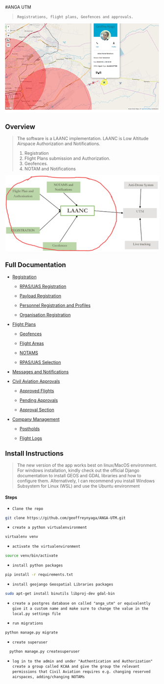 #ANGA UTM

> `Registrations, flight plans, Geofences and approvals.`

![Anga UTM](screenshots/main.png)

## Overview

> The software is a LAANC implementation. LAANC is Low Altitude Airspace Authorization and Notifications.
>
> 1. Registration
> 2. Flight Plans submission and Authorization.
> 3. Geofences.
> 4. NOTAM and Notifications

![Anga UTM Sketch Diagram](screenshots/sketch.png)

## Full Documentation

- [Registration](registration.md)


    - [RPAS/UAS Registration](registration.md#rpas-registration)

    - [Payload Registration](registration.md#payload-registration)

    - [Personnel Registration and Profiles](registration.md#personnel-registration-and-profiles)

    - [Organisation Registration](registration.md#organization-registration)

- [Flight Plans](flight-plans.md)


    - [Geofences](flight-plans.md#geofences)

    - [Flight Areas](flight-plans.md#flight-areas)

    - [NOTAMS](flight-plans.md#notams)

    - [RPAS/UAS Selection](flight-plans.md#rpasuas-selection)

- [Messages and Notifications](messages.md)
- [Civil Aviation Approvals](approvals.md)


    - [Approved Flights](approvals.md#requested-flight-approvals-list)

    - [Pending Approvals](approvals.md#requested-flight-details-page)

    - [Approval Section](approvals.md#approval-section)

- [Company Management](company.md)


    - [Postholds](company.md#my-postholds)

    - [Flight Logs](company.md#flight-logs)

## Install Instructions

> The new version of the app works best on linux/MacOS environment. For windows installation, kindly check out the official Django documentation to install GEOS and GDAL libraries and how to configure them. Alternatively, I can recommend you install Windows Subsystem for Linux (WSL) and use the Ubuntu environment

#### Steps

- `Clone the repo`

```bash
git clone https://github.com/geoffreynyaga/ANGA-UTM.git
```

- `create a python virtualenvironment`

```bash
virtualenv venv
```

- `activate the virtualenvironment`

```bash
source venv/bin/activate
```

- `install python packages`

```bash
pip install -r requirements.txt
```

- `install geojango Geospatial Libraries packages`

```bash
sudo apt-get install binutils libproj-dev gdal-bin
```

- `create a postgres database on called "anga_utm" or equivalently give it a custom name and make sure to change the value in the local.py settings file`

- `run migrations`

```bash
python manage.py migrate
```

- `create superuser`

```bash
  python manage.py createsuperuser
```

- `log in to the admin and under "Authentication and Authorization" create a group called KCAA and give the group the relevant permissions that Civil Aviation requires e.g. changing reserved airspaces, adding/changing NOTAMs`
